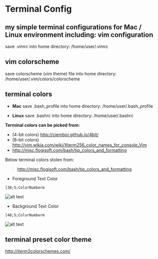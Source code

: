 Terminal Config
====================

my simple terminal configurations for Mac / Linux environment
including:
vim configuration
--------------------
save .vimrc into home directory: /home/user/.vimrc

vim colorscheme
--------------------
save colorscheme (vim theme) file into home directory: /home/user/.vim/colors/colorscheme

terminal colors
--------------------
- **Mac**
save .bash_profile into home directory: /home/user/.bash_profile

- **Linux**
save .bashrc into home directory: /home/user/.bashrc

**Terminal colors can be picked from:**
* (4-bit colors) http://ciembor.github.io/4bit/
* (8-bit colors) http://vim.wikia.com/wiki/Xterm256_color_names_for_console_Vim
* http://misc.flogisoft.com/bash/tip_colors_and_formatting

Below terminal colors stolen from:
> http://misc.flogisoft.com/bash/tip_colors_and_formatting

* Foreground Text Color
```
[38;5;ColorNumberm
```
![alt text](http://misc.flogisoft.com/_media/bash/colors_format/256_colors_fg.png "Foreground Text")

* Background Text Color
```
[48;5;ColorNumberm
```
![alt text](http://misc.flogisoft.com/_media/bash/colors_format/256_colors_bg.png "Background Text")

terminal preset color theme
--------------------
http://iterm2colorschemes.com/

